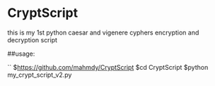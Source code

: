 # CryptScript

this is my 1st python caesar and vigenere cyphers encryption and decryption script

##usage:

``
$https://github.com/mahmdy/CryptScript
$cd CryptScript
$python my_crypt_script_v2.py
```
